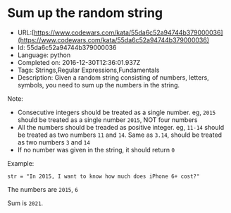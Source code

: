 # Sum up the random string

 - URL:[https://www.codewars.com/kata/55da6c52a94744b379000036](https://www.codewars.com/kata/55da6c52a94744b379000036)
 - Id: 55da6c52a94744b379000036
 - Language: python
 - Completed on: 2016-12-30T12:36:01.937Z
 - Tags: Strings,Regular Expressions,Fundamentals
 - Description:
Given a random string consisting of numbers, letters, symbols, you need to sum up the numbers in the string. 

Note:

- Consecutive integers should be treated as a single number. eg, `2015` should be treated as a single number `2015`, NOT four numbers
- All the numbers should be treaded as positive integer. eg, `11-14` should be treated as two numbers `11` and `14`. Same as `3.14`, should be treated as two numbers `3` and `14`
- If no number was given in the string, it should return `0`


Example:

```
str = "In 2015, I want to know how much does iPhone 6+ cost?"
```

 The numbers are `2015`, `6`

Sum is `2021`.

